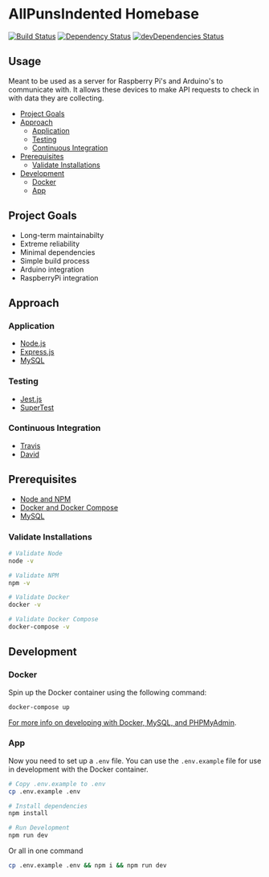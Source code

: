 # AllPunsIndented Homebase

[![Build Status](https://travis-ci.com/kelley12/homebase.svg?branch=master)](https://travis-ci.com/kelley12/homebase)
[![Dependency Status](https://david-dm.org/kelley12/homebase/status.svg?style=flat)](https://david-dm.org/kelley12/homebase)
[![devDependencies Status](https://david-dm.org/kelley12/homebase/dev-status.svg)](https://david-dm.org/kelley12/homebase?type=dev)

## Usage

Meant to be used as a server for Raspberry Pi's and Arduino's to communicate with. It allows these devices to make API requests to check in with data they are collecting.

- [Project Goals](#project-goals)
- [Approach](#approach)
  - [Application](#application)
  - [Testing](#testing)
  - [Continuous Integration](#continuous-integration)
- [Prerequisites](#prerequisites)
  - [Validate Installations](#validate-installations)
- [Development](#development)
  - [Docker](#docker)
  - [App](#app)

## Project Goals

- Long-term maintainabilty
- Extreme reliability
- Minimal dependencies
- Simple build process
- Arduino integration
- RaspberryPi integration

## Approach

### Application

- [Node.js](https://nodejs.org/en/)
- [Express.js](https://expressjs.com/)
- [MySQL](https://www.mysql.com/)

### Testing

- [Jest.js](https://jestjs.io/)
- [SuperTest](https://github.com/visionmedia/supertest)

### Continuous Integration

- [Travis](https://travis-ci.com/)
- [David](https://david-dm.org/)

## Prerequisites

- [Node and NPM](https://nodejs.org/en/download/)
- [Docker and Docker Compose](https://docs.docker.com/install/)
- [MySQL](https://www.mysql.com/downloads/)

### Validate Installations

```bash
# Validate Node
node -v

# Validate NPM
npm -v

# Validate Docker
docker -v

# Validate Docker Compose
docker-compose -v
```

## Development

### Docker

Spin up the Docker container using the following command:

```bash
docker-compose up
```

[For more info on developing with Docker, MySQL, and PHPMyAdmin](./docs/docker-mysql-phpMyAdmin.md).

### App

Now you need to set up a `.env` file. You can use the `.env.example` file for use in development with the Docker container.

```bash
# Copy .env.example to .env
cp .env.example .env

# Install dependencies
npm install

# Run Development
npm run dev
```

Or all in one command

```bash
cp .env.example .env && npm i && npm run dev
```
